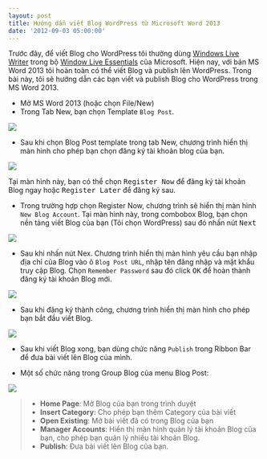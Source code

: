 ```yaml
---
layout: post
title: Hướng dẫn viết Blog WordPress từ Microsoft Word 2013
date: '2012-09-03 05:00:00'
---
```


Trước đây, để viết Blog cho WordPress tôi thường dùng [Windows Live Writer](http://www.microsoft.com/vi-vn/download/details.aspx?id=29225) trong bộ [Window Live Essentials](http://explore.live.com/windows-live-essentials) của Microsoft. Hiện nay, với bản MS Word 2013 tôi hoàn toàn có thể viết Blog và publish lên WordPress. Trong bài này, tôi sẽ hướng dẫn các bạn viết và publish Blog cho WordPress trong MS Word 2013. 

- Mở MS Word 2013 (hoặc chọn File/New)
- Trong Tab New, bạn chọn Template `Blog Post`. 

![](https://trinhvanchung.files.wordpress.com/2012/09/090312_1546_hngdnvit11.png?w=595)

- Sau khi chọn Blog Post template trong tab New, chương trình hiển thị màn hình cho phép bạn chọn đăng ký tài khoản blog của bạn. 

![](https://trinhvanchung.files.wordpress.com/2012/09/090312_1546_hngdnvit21.png?w=595)

Tại màn hình này, bạn có thể chọn <kbd>Register Now</kbd> để đăng ký tài khoản Blog ngay hoặc <kbd>Register Later</kbd> để đăng ký sau.

- Trong trường hợp chọn Register Now, chương trình sẽ hiển thị màn hình `New Blog Account`. Tại màn hình này, trong combobox Blog, bạn chọn nền tảng viết Blog của bạn (Tôi chọn WordPress) sau đó nhấn nút <kbd>Next</kbd> 

![](https://trinhvanchung.files.wordpress.com/2012/09/090312_1546_hngdnvit31.png?w=595)

- Sau khi nhấn nút Nex. Chương trình hiển thị màn hình yêu cầu bạn nhập địa chỉ của Blog vào ô `Blog Post URL`, nhập tên đăng nhập và mật khẩu truy cập Blog. Chọn `Remember Password` sau đó click <kbd>OK</kbd> để hoàn thành đăng ký tài khoản Blog mới. 

![](https://trinhvanchung.files.wordpress.com/2012/09/090312_1546_hngdnvit41.png?w=595)

- Sau khi đăng ký thành công, chương trình hiển thị màn hình cho phép bạn bắt đầu viết Blog. 

![](https://trinhvanchung.files.wordpress.com/2012/09/090312_1546_hngdnvit51.png?w=595)

* Sau khi viết Blog xong, bạn dùng chức năng `Publish` trong Ribbon Bar để đưa bài viết lên Blog của mình.

* Một số chức năng trong Group Blog của menu Blog Post:

![](https://trinhvanchung.files.wordpress.com/2012/09/090312_1546_hngdnvit6.png?w=595)

> - **Home Page**: Mở Blog của bạn trong trình duyệt
> - **Insert Category**: Cho phép bạn thêm Category của bài viết
> - **Open Existing**: Mở bài viết đã có trong Blog của bạn
> - **Manager Accounts**: Hiển thị màn hình quản lý tài khoản Blog của bạn, cho phép bạn quản lý nhiều tài khoản Blog.
> - **Publish**: Đưa bài viết lên Blog của bạn.